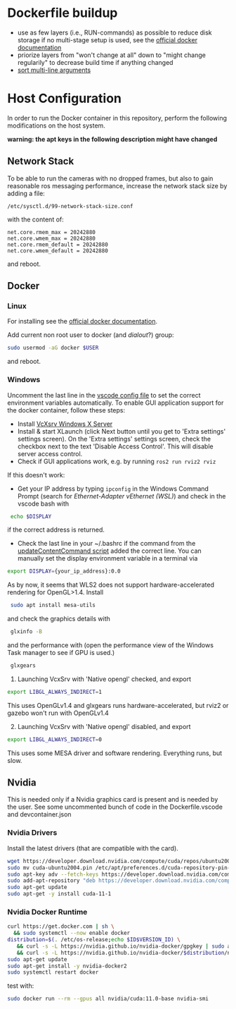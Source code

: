 # Dockerfile buildup
* use as few layers (i.e., RUN-commands) as possible to reduce disk storage if no multi-stage setup is used, see the [official docker documentation](https://docs.docker.com/develop/develop-images/dockerfile_best-practices/#minimize-the-number-of-layers)
* priorize layers from "won't change at all" down to "might change regularily" to decrease build time
if anything changed
* [sort multi-line arguments](https://docs.docker.com/develop/develop-images/dockerfile_best-practices/#sort-multi-line-arguments)

# Host Configuration

In order to run the Docker container in this repository, perform the following modifications on the host system.

__warning: the apt keys in the following description might have changed__

## Network Stack
To be able to run the cameras with no dropped frames, but also to gain reasonable ros messaging performance, increase the network stack size by adding a file:

`/etc/sysctl.d/99-network-stack-size.conf`

with the content of:
```
net.core.rmem_max = 20242880
net.core.wmem_max = 20242880
net.core.rmem_default = 20242880
net.core.wmem_default = 20242880
```

and reboot.

## Docker
### Linux
For installing see the [official docker documentation](
https://docs.docker.com/engine/install/ubuntu/#install-docker-engine).

Add current non root user to docker (and _dialout_?) group:
```sh
sudo usermod -aG docker $USER
```
and reboot.

### Windows
Uncomment the last line in the [vscode config file](devcontainer.json) to set the correct environment variables automatically.
To enable GUI application support for the docker container, follow these steps:
- Install [VcXsrv Windows X Server](https://sourceforge.net/projects/vcxsrv/)
- Install & start XLaunch (click Next button until you get to 'Extra settings' settings screen). On the 'Extra settings' settings screen, check the checkbox next to the text 'Disable Access Control'. This will disable server access control.
- Check if GUI applications work, e.g. by running `ros2 run rviz2 rviz`

If this doesn't work:
- Get your IP address by typing `ipconfig` in the Windows Command Prompt (search for _Ethernet-Adapter vEthernet (WSL)_) and check in the vscode bash with 
```sh
 echo $DISPLAY
```
if the correct address is returned.
- Check the last line in your ~/.bashrc if the command from the [updateContentCommand script](updateContentCommand.sh) added the correct line. You can manually set the display environment variable in a terminal via
```sh
export DISPLAY={your_ip_address}:0.0
```

As by now, it seems that WLS2 does not support hardware-accelerated rendering for OpenGL>1.4. Install
```sh
 sudo apt install mesa-utils
```
and check the graphics details with
```sh
 glxinfo -B
```
and the performance with (open the performance view of the Windows Task manager to see if GPU is used.)
```sh
 glxgears
```
1. Launching VcxSrv with 'Native opengl' checked, and export
```sh
export LIBGL_ALWAYS_INDIRECT=1
```
This uses OpenGLv1.4 and glxgears runs hardware-accelerated, but rviz2 or gazebo won't run with OpenGLv1.4

2. Launching VcxSrv with 'Native opengl' disabled, and export
```sh
export LIBGL_ALWAYS_INDIRECT=0
```
This uses some MESA driver and software rendering. Everything runs, but slow.


## Nvidia

This is needed only if a Nvidia graphics card is present and is needed by the user. See some uncommented
bunch of code in the Dockerfile.vscode and devcontainer.json
### Nvidia Drivers

Install the latest drivers (that are compatible with the card).

```sh
wget https://developer.download.nvidia.com/compute/cuda/repos/ubuntu2004/x86_64/cuda-ubuntu2004.pin
sudo mv cuda-ubuntu2004.pin /etc/apt/preferences.d/cuda-repository-pin-600
sudo apt-key adv --fetch-keys https://developer.download.nvidia.com/compute/cuda/repos/ubuntu2004/x86_64/7fa2af80.pub
sudo add-apt-repository "deb https://developer.download.nvidia.com/compute/cuda/repos/ubuntu2004/x86_64/ /"
sudo apt-get update
sudo apt-get -y install cuda-11-1
```

### Nvidia Docker Runtime

```sh
curl https://get.docker.com | sh \
  && sudo systemctl --now enable docker
distribution=$(. /etc/os-release;echo $ID$VERSION_ID) \
   && curl -s -L https://nvidia.github.io/nvidia-docker/gpgkey | sudo apt-key add - \
   && curl -s -L https://nvidia.github.io/nvidia-docker/$distribution/nvidia-docker.list | sudo tee /etc/apt/sources.list.d/nvidia-docker.list
sudo apt-get update
sudo apt-get install -y nvidia-docker2
sudo systemctl restart docker
```

test with:

```sh
sudo docker run --rm --gpus all nvidia/cuda:11.0-base nvidia-smi
```
